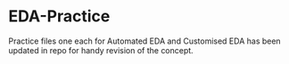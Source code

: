 # EDA-Practice

Practice files one each for Automated EDA and Customised EDA has been updated in repo for handy revision of the concept.
